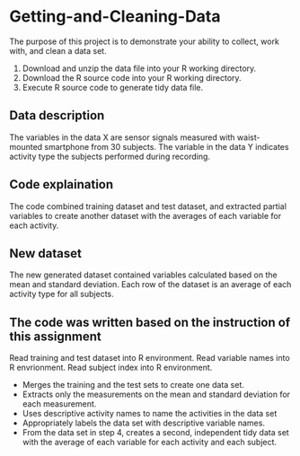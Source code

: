 # Getting-and-Cleaning-Data

The purpose of this project is to demonstrate your ability to collect, work with, and clean a data set.

1. Download and unzip the data file into your R working directory.
2. Download the R source code into your R working directory.
3. Execute R source code to generate tidy data file.

## Data description

The variables in the data X are sensor signals measured with waist-mounted smartphone from 30 subjects. The variable in the data Y indicates activity type the subjects performed during recording.

## Code explaination

The code combined training dataset and test dataset, and extracted partial variables to create another dataset with the averages of each variable for each activity.

## New dataset

The new generated dataset contained variables calculated based on the mean and standard deviation. Each row of the dataset is an average of each activity type for all subjects.

## The code was written based on the instruction of this assignment

Read training and test dataset into R environment. Read variable names into R envrionment. Read subject index into R environment.

- Merges the training and the test sets to create one data set.
- Extracts only the measurements on the mean and standard deviation for each measurement.
- Uses descriptive activity names to name the activities in the data set
- Appropriately labels the data set with descriptive variable names.
- From the data set in step 4, creates a second, independent tidy data set with the average of each variable for each activity and each subject.

